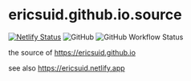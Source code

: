 # ericsuid.github.io.source

[![Netlify Status](https://api.netlify.com/api/v1/badges/30c609c7-875d-4d52-b88a-7b04d05e6acb/deploy-status)](https://app.netlify.com/sites/ericsuid/deploys)
![GitHub](https://img.shields.io/github/license/ericsuid/ericsuid.github.io.source?style=flat-square)
![GitHub Workflow Status](https://img.shields.io/github/workflow/status/ericsuid/ericsuid.github.io.source/deploy?style=flat-square)

the source of https://ericsuid.github.io

see also https://ericsuid.netlify.app

